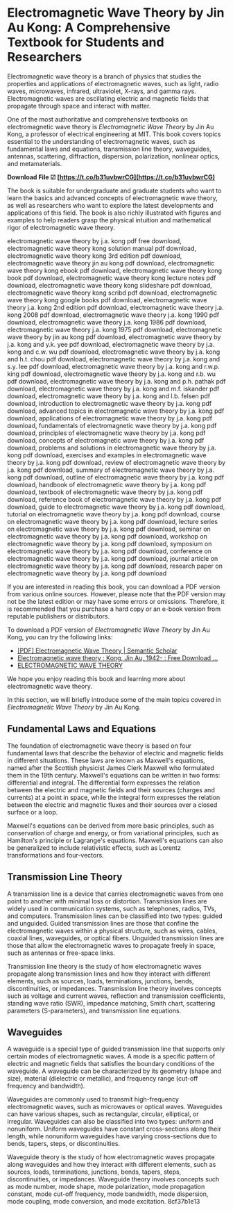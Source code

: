 # Electromagnetic Wave Theory by Jin Au Kong: A Comprehensive Textbook for Students and Researchers
  
Electromagnetic wave theory is a branch of physics that studies the properties and applications of electromagnetic waves, such as light, radio waves, microwaves, infrared, ultraviolet, X-rays, and gamma rays. Electromagnetic waves are oscillating electric and magnetic fields that propagate through space and interact with matter.
  
One of the most authoritative and comprehensive textbooks on electromagnetic wave theory is *Electromagnetic Wave Theory* by Jin Au Kong, a professor of electrical engineering at MIT. This book covers topics essential to the understanding of electromagnetic waves, such as fundamental laws and equations, transmission line theory, waveguides, antennas, scattering, diffraction, dispersion, polarization, nonlinear optics, and metamaterials.
 
**Download File ☑ [https://t.co/b31uvbwrCG](https://t.co/b31uvbwrCG)**


  
The book is suitable for undergraduate and graduate students who want to learn the basics and advanced concepts of electromagnetic wave theory, as well as researchers who want to explore the latest developments and applications of this field. The book is also richly illustrated with figures and examples to help readers grasp the physical intuition and mathematical rigor of electromagnetic wave theory.
 
electromagnetic wave theory by j.a. kong pdf free download,  electromagnetic wave theory kong solution manual pdf download,  electromagnetic wave theory kong 3rd edition pdf download,  electromagnetic wave theory jin au kong pdf download,  electromagnetic wave theory kong ebook pdf download,  electromagnetic wave theory kong book pdf download,  electromagnetic wave theory kong lecture notes pdf download,  electromagnetic wave theory kong slideshare pdf download,  electromagnetic wave theory kong scribd pdf download,  electromagnetic wave theory kong google books pdf download,  electromagnetic wave theory j.a. kong 2nd edition pdf download,  electromagnetic wave theory j.a. kong 2008 pdf download,  electromagnetic wave theory j.a. kong 1990 pdf download,  electromagnetic wave theory j.a. kong 1986 pdf download,  electromagnetic wave theory j.a. kong 1975 pdf download,  electromagnetic wave theory by jin au kong pdf download,  electromagnetic wave theory by j.a. kong and y.k. yee pdf download,  electromagnetic wave theory by j.a. kong and c.w. wu pdf download,  electromagnetic wave theory by j.a. kong and h.t. chou pdf download,  electromagnetic wave theory by j.a. kong and s.y. lee pdf download,  electromagnetic wave theory by j.a. kong and r.w.p. king pdf download,  electromagnetic wave theory by j.a. kong and r.b. wu pdf download,  electromagnetic wave theory by j.a. kong and p.h. pathak pdf download,  electromagnetic wave theory by j.a. kong and m.f. iskander pdf download,  electromagnetic wave theory by j.a. kong and l.b. felsen pdf download,  introduction to electromagnetic wave theory by j.a. kong pdf download,  advanced topics in electromagnetic wave theory by j.a. kong pdf download,  applications of electromagnetic wave theory by j.a. kong pdf download,  fundamentals of electromagnetic wave theory by j.a. kong pdf download,  principles of electromagnetic wave theory by j.a. kong pdf download,  concepts of electromagnetic wave theory by j.a. kong pdf download,  problems and solutions in electromagnetic wave theory by j.a. kong pdf download,  exercises and examples in electromagnetic wave theory by j.a. kong pdf download,  review of electromagnetic wave theory by j.a. kong pdf download,  summary of electromagnetic wave theory by j.a. kong pdf download,  outline of electromagnetic wave theory by j.a. kong pdf download,  handbook of electromagnetic wave theory by j.a. kong pdf download,  textbook of electromagnetic wave theory by j.a. kong pdf download,  reference book of electromagnetic wave theory by j.a. kong pdf download,  guide to electromagnetic wave theory by j.a. kong pdf download,  tutorial on electromagnetic wave theory by j.a. kong pdf download,  course on electromagnetic wave theory by j.a. kong pdf download,  lecture series on electromagnetic wave theory by j.a. kong pdf download,  seminar on electromagnetic wave theory by j.a. kong pdf download,  workshop on electromagnetic wave theory by j.a. kong pdf download,  symposium on electromagnetic wave theory by j.a. kong pdf download,  conference on electromagnetic wave theory by j.a. kong pdf download,  journal article on electromagnetic wave theory by j.a. kong pdf download,  research paper on electromagnetic wave theory by j.a. kong pdf download
  
If you are interested in reading this book, you can download a PDF version from various online sources. However, please note that the PDF version may not be the latest edition or may have some errors or omissions. Therefore, it is recommended that you purchase a hard copy or an e-book version from reputable publishers or distributors.
  
To download a PDF version of *Electromagnetic Wave Theory* by Jin Au Kong, you can try the following links:
  
- [\[PDF\] Electromagnetic Wave Theory | Semantic Scholar](https://www.semanticscholar.org/paper/Electromagnetic-Wave-Theory-Kong/462770e4b0b8f794a40185c7e99273bec9b7ab22)
- [Electromagnetic wave theory : Kong, Jin Au, 1942- : Free Download ...](https://archive.org/details/electromagneticw0000kong)
- [ELECTROMAGNETIC WAVE THEORY](http://emacademy.org/JAKONG/books/EMBOOK2008_contents.pdf)

We hope you enjoy reading this book and learning more about electromagnetic wave theory.
  
In this section, we will briefly introduce some of the main topics covered in *Electromagnetic Wave Theory* by Jin Au Kong.
  
## Fundamental Laws and Equations
  
The foundation of electromagnetic wave theory is based on four fundamental laws that describe the behavior of electric and magnetic fields in different situations. These laws are known as Maxwell's equations, named after the Scottish physicist James Clerk Maxwell who formulated them in the 19th century. Maxwell's equations can be written in two forms: differential and integral. The differential form expresses the relation between the electric and magnetic fields and their sources (charges and currents) at a point in space, while the integral form expresses the relation between the electric and magnetic fluxes and their sources over a closed surface or a loop.
  
Maxwell's equations can be derived from more basic principles, such as conservation of charge and energy, or from variational principles, such as Hamilton's principle or Lagrange's equations. Maxwell's equations can also be generalized to include relativistic effects, such as Lorentz transformations and four-vectors.
  
## Transmission Line Theory
  
A transmission line is a device that carries electromagnetic waves from one point to another with minimal loss or distortion. Transmission lines are widely used in communication systems, such as telephones, radios, TVs, and computers. Transmission lines can be classified into two types: guided and unguided. Guided transmission lines are those that confine the electromagnetic waves within a physical structure, such as wires, cables, coaxial lines, waveguides, or optical fibers. Unguided transmission lines are those that allow the electromagnetic waves to propagate freely in space, such as antennas or free-space links.
  
Transmission line theory is the study of how electromagnetic waves propagate along transmission lines and how they interact with different elements, such as sources, loads, terminations, junctions, bends, discontinuities, or impedances. Transmission line theory involves concepts such as voltage and current waves, reflection and transmission coefficients, standing wave ratio (SWR), impedance matching, Smith chart, scattering parameters (S-parameters), and transmission line equations.
  
## Waveguides
  
A waveguide is a special type of guided transmission line that supports only certain modes of electromagnetic waves. A mode is a specific pattern of electric and magnetic fields that satisfies the boundary conditions of the waveguide. A waveguide can be characterized by its geometry (shape and size), material (dielectric or metallic), and frequency range (cut-off frequency and bandwidth).
  
Waveguides are commonly used to transmit high-frequency electromagnetic waves, such as microwaves or optical waves. Waveguides can have various shapes, such as rectangular, circular, elliptical, or irregular. Waveguides can also be classified into two types: uniform and nonuniform. Uniform waveguides have constant cross-sections along their length, while nonuniform waveguides have varying cross-sections due to bends, tapers, steps, or discontinuities.
  
Waveguide theory is the study of how electromagnetic waves propagate along waveguides and how they interact with different elements, such as sources, loads, terminations, junctions, bends, tapers, steps, discontinuities, or impedances. Waveguide theory involves concepts such as mode number, mode shape, mode polarization, mode propagation constant, mode cut-off frequency, mode bandwidth, mode dispersion, mode coupling, mode conversion, and mode excitation.
 8cf37b1e13
 

